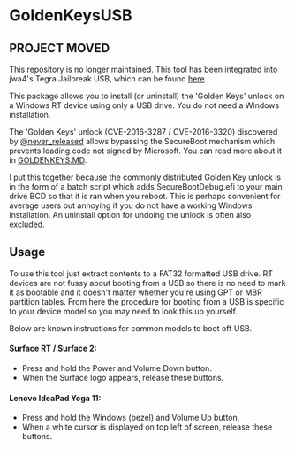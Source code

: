 # GoldenKeysUSB

## PROJECT MOVED
This repository is no longer maintained. This tool has been integrated into jwa4's Tegra Jailbreak USB, which can be found [here](https://windows-rt-devices.gitbook.io/windows/tools/tegra-jailbreak-usb).

This package allows you to install (or uninstall) the 'Golden Keys' unlock on a Windows RT device using only a USB drive. You do not need a Windows installation.

The 'Golden Keys' unlock (CVE-2016-3287 / CVE-2016-3320) discovered by [@never_released](https://twitter.com/never_released) allows bypassing the SecureBoot mechanism which prevents loading code not signed by Microsoft. You can read more about it in [GOLDENKEYS.MD](https://github.com/lgibson02/GoldenKeysUSB/blob/master/GOLDENKEYS.md).

I put this together because the commonly distributed Golden Key unlock is in the form of a batch script which adds SecureBootDebug.efi to your main drive BCD so that it is ran when you reboot. This is perhaps convenient for average users but annoying if you do not have a working Windows installation. An uninstall option for undoing the unlock is often also excluded. 

## Usage
To use this tool just extract contents to a FAT32 formatted USB drive.  RT devices are not fussy about booting from a USB so there is no need to mark it as bootable and it doesn't matter whether you're using GPT or MBR partition tables. From here the procedure for booting from a USB is specific to your device model so you may need to look this up yourself.  

Below are known instructions for common models to boot off USB.

#### Surface RT / Surface 2:

- Press and hold the Power and Volume Down button.
- When the Surface logo appears, release these buttons.

#### Lenovo IdeaPad Yoga 11:

- Press and hold the Windows (bezel) and Volume Up button.
- When a white cursor is displayed on top left of screen, release these buttons.
